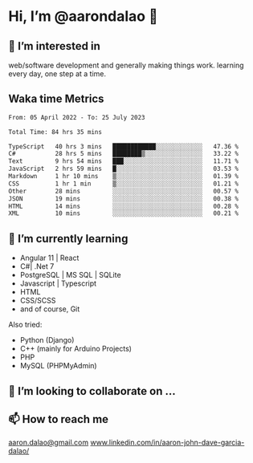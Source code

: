 # __Hi, I’m @aarondalao__ 👋 
## 👀 I’m interested in 
web/software development and generally making things work.
learning every day, one step at a time. 

## Waka time Metrics
<!--START_SECTION:waka-->

```txt
From: 05 April 2022 - To: 25 July 2023

Total Time: 84 hrs 35 mins

TypeScript   40 hrs 3 mins   ████████████░░░░░░░░░░░░░   47.36 %
C#           28 hrs 5 mins   ████████▒░░░░░░░░░░░░░░░░   33.22 %
Text         9 hrs 54 mins   ███░░░░░░░░░░░░░░░░░░░░░░   11.71 %
JavaScript   2 hrs 59 mins   █░░░░░░░░░░░░░░░░░░░░░░░░   03.53 %
Markdown     1 hr 10 mins    ▒░░░░░░░░░░░░░░░░░░░░░░░░   01.39 %
CSS          1 hr 1 min      ▒░░░░░░░░░░░░░░░░░░░░░░░░   01.21 %
Other        28 mins         ░░░░░░░░░░░░░░░░░░░░░░░░░   00.57 %
JSON         19 mins         ░░░░░░░░░░░░░░░░░░░░░░░░░   00.38 %
HTML         14 mins         ░░░░░░░░░░░░░░░░░░░░░░░░░   00.28 %
XML          10 mins         ░░░░░░░░░░░░░░░░░░░░░░░░░   00.21 %
```

<!--END_SECTION:waka-->

## 🌱 I’m currently learning 

- Angular 11 | React 
- C#| .Net 7
- PostgreSQL | MS SQL | SQLite
- Javascript | Typescript
- HTML 
- CSS/SCSS
- and of course, Git 


Also tried:
- Python (Django)
- C++ (mainly for Arduino Projects)
- PHP
- MySQL (PHPMyAdmin)


## 💞️ I’m looking to collaborate on ...

## 📫 How to reach me 
aaron.dalao@gmail.com
www.linkedin.com/in/aaron-john-dave-garcia-dalao/

<!---
aarondalao/aarondalao is a ✨ special ✨ repository because its `README.md` (this file) appears on your GitHub profile.
You can click the Preview link to take a look at your changes.
--->
